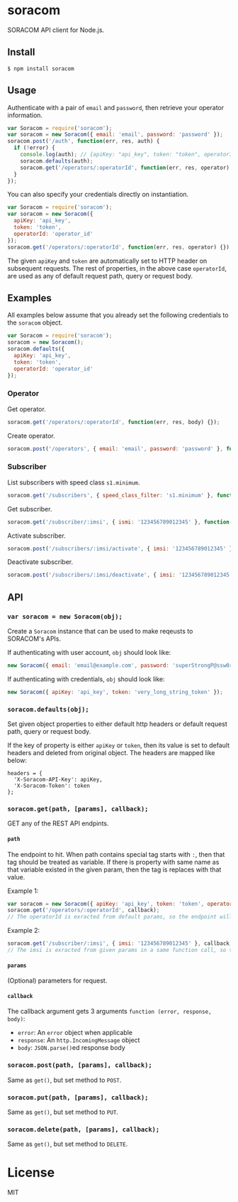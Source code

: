 # soracom

SORACOM API client for Node.js.

## Install

```
$ npm install soracom
```

## Usage

Authenticate with a pair of `email` and `password`, then retrieve your operator information.

```js
var Soracom = require('soracom');
var soracom = new Soracom({ email: 'email', password: 'password' });
soracom.post('/auth', function(err, res, auth) {
  if (!error) {
  	console.log(auth); // {apiKey: "api_key", token: "token", operatorId: "operator_id"}
  	soracom.defaults(auth);
    soracom.get('/operators/:operatorId', function(err, res, operator) {});
  }
});
```

You can also specify your credentials directly on instantiation.

```js
var Soracom = require('soracom');
var soracom = new Soracom({
  apiKey: 'api_key',
  token: 'token',
  operatorId: 'operator_id'
});
soracom.get('/operators/:operatorId', function(err, res, operator) {})
```

The given `apiKey` and `token` are automatically set to HTTP header on subsequent requests. The rest of properties, in the above case `operatorId`, are used as any of default request path, query or request body.

## Examples

All examples below assume that you already set the following credentials to the `soracom` object.

```js
var Soracom = require('soracom');
soracom = new Soracom();
soracom.defaults({
  apiKey: 'api_key',
  token: 'token',
  operatorId: 'operator_id'
});
```

### Operator

Get operator.

```js
soracom.get('/operators/:operatorId', function(err, res, body) {});
```

Create operator.

```js
soracom.post('/operators', { email: 'email', password: 'password' }, function(err, res, body) {});
```

### Subscriber

List subscribers with speed class `s1.minimum`.

```js
soracom.get('/subscribers', { speed_class_filter: 's1.minimum' }, function(err, res, body) {});
```

Get subscriber.

```js
soracom.get('/subscriber/:imsi', { ismi: '123456789012345' }, function(err, res, body) {});
```

Activate subscriber.

```js
soracom.post('/subscribers/:imsi/activate', { imsi: '123456789012345' }, function(err, res, body) {});
```

Deactivate subscriber.

```js
soracom.post('/subscribers/:imsi/deactivate', { imsi: '123456789012345' }, function(err, res, body) {});
```

## API

### `var soracom = new Soracom(obj);`

Create a `Soracom` instance that can be used to make reqeusts to SORACOM's APIs.

If authenticating with user account, `obj` should look like:

```js
new Soracom({ email: 'email@example.com', password: 'superStrongP@ssw0rd' });
```

If authenticating with credentials, `obj` should look like:

```js
new Soracom({ apiKey: 'api_key', token: 'very_long_string_token' });
```

### `soracom.defaults(obj);`

Set given object properties to either default http headers or default request path, query or request body.

If the key of property is either `apiKey` or `token`, then its value is set to default headers and deleted from original object. The headers are mapped like below:

```
headers = {
  'X-Soracom-API-Key': apiKey,
  'X-Soracom-Token': token
};
```

### `soracom.get(path, [params], callback);`

GET any of the REST API endpints.

#### `path`

The endpoint to hit. When path contains special tag starts with `:`, then that tag should be treated as variable. If there is property with same name as that variable existed in the given param, then the tag is replaces with that value.

Example 1:

```js
var soracom = new Soracom({ apiKey: 'api_key', token: 'token', operatorId: 'OP1234567890' });
soracom.get('/operators/:operatorId', callback);
// The operatorId is exracted from default params, so the endpoint will be "/operators/OP1234567890"
```

Example 2:

```js
soracom.get('/subscriber/:imsi', { imsi: '123456789012345' }, callback);
// The imsi is exracted from given params in a same function call, so the endpoint will be "/subscribers/123456789012345"
```

#### `params`

(Optional) parameters for request.

#### `callback`

The callback argument gets 3 arguments `function (error, response, body)`:

- `error`: An `error` object when applicable
- `response`: An `http.IncomingMessage` object
- `body`: `JSON.parse()`ed response body

### `soracom.post(path, [params], callback);`

Same as `get()`, but set method to `POST`.

### `soracom.put(path, [params], callback);`

Same as `get()`, but set method to `PUT`.

### `soracom.delete(path, [params], callback);`

Same as `get()`, but set method to `DELETE`.

# License

MIT

